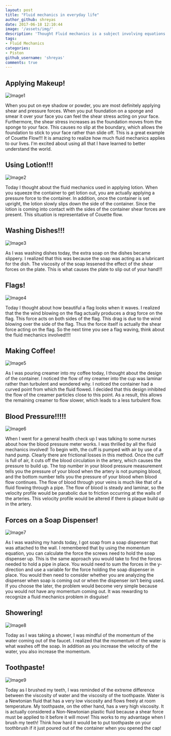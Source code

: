 ```yaml
---
layout: post
title: "Fluid mechanics in everyday life"
author_github: shreyas
date: 2017-06-18 12:10:44
image: '/assets/img/'
description: 'Thought Fluid mechanics is a subject involving equations and complex mathematical formula? Here are some everyday applications which you may not have thought about'
tags:
- Fluid Mechanics
categories:
- Piston
github_username: 'shreyas'
comments: true
---
```

## Applying Makeup!
![Image1](/blog/assets/img/fluid-mech-everyday-life/1.jpg)

When you put on eye shadow or powder, you are most definitely applying shear and pressure forces. When you put foundation on a sponge and smear it over your face you can feel the shear stress acting on your face. Furthermore, the shear stress increases as the foundation moves from the sponge to your face. This causes no slip at the boundary, which allows the foundation to stick to your face rather than slide off. This is a great example of Couette Flow!!! It is amazing to realize how much fluid mechanics applies to our lives. I'm excited about using all that I have learned to better understand the world.

## Using Lotion!!!
![Image2](/blog/assets/img/fluid-mech-everyday-life/2.jpg)

Today I thought about the fluid mechanics used in applying lotion. When you squeeze the container to get lotion out, you are actually applying a pressure force to the container. In addition, once the container is set upright, the lotion slowly slips down the side of the container. Since the lotion is coming into contact with the sides of the container shear forces are present. This situation is representative of Couette flow.

## Washing Dishes!!!
![Image3](/blog/assets/img/fluid-mech-everyday-life/3.jpg)

As I was washing dishes today, the extra soap on the dishes became slippery. I realized that this was because the soap was acting as a lubricant for the dish. The viscosity of the soap lessened the effect of the shear forces on the plate. This is what causes the plate to slip out of your hand!!!

## Flags!
![Image4](/blog/assets/img/fluid-mech-everyday-life/4.jpg)

Today I thought about how beautiful a flag looks when it waves. I realized that the the wind blowing on the flag actually produces a drag force on the flag. This force acts on both sides of the flag. This drag is due to the wind blowing over the side of the flag. Thus the force itself is actually the shear force acting on the flag. So the next time you see a flag waving, think about the fluid mechanics involved!!!!

## Making Coffee!
![Image5](/blog/assets/img/fluid-mech-everyday-life/5.jpg)

As I was pouring creamer into my coffee today, I thought about the design of the container. I noticed the flow of my creamer into the cup was laminar rather than turbulent and wondered why. I noticed the container had a curved point from which the fluid flowed. I decided that this design inhibited the flow of the creamer particles close to this point. As a result, this allows the remaining creamer to flow slower, which leads to a less turbulent flow.

## Blood Pressure!!!!!
![Image6](/blog/assets/img/fluid-mech-everyday-life/6.jpg)

When I went for a general health check up I was talking to some nurses about how the blood pressure meter works. I was thrilled by all the fluid mechanics involved! To begin with, the cuff is pumped with air by use of a hand pump. Clearly there are frictional losses in this method. Once the cuff is full of air, it cuts off the blood circulation in the artery, which causes the pressure to build up. The top number in your blood pressure measurement tells you the pressure of your blood when the artery is not pumping blood, and the bottom number tells you the pressure of your blood when blood flow continues. The flow of blood through your veins is much like that of a fluid flowing through a pipe. The flow of blood is steady and laminar, so the velocity profile would be parabolic due to friction occurring at the walls of the arteries. This velocity profile would be altered if there is plaque build up in the artery.

## Forces on a Soap Dispenser!
![Image7](/blog/assets/img/fluid-mech-everyday-life/7.jpg)

As I was washing my hands today, I got soap from a soap dispenser that was attached to the wall. I remembered that by using the momentum equation, you can calculate the force the screws need to hold the soap dispenser up. This is the same approach you would take to find the forces needed to hold a pipe in place. You would need to sum the forces in the y-direction and use a variable for the force holding the soap dispenser in place. You would then need to consider whether you are analyzing the dispenser when soap is coming out or when the dispenser isn’t being used. If you choose the later, the problem would become very simple because you would not have any momentum coming out. It was rewarding to recognize a fluid mechanics problem in disguise!

## Showering!
![Image8](/blog/assets/img/fluid-mech-everyday-life/8.jpg)

Today as I was taking a shower, I was mindful of the momentum of the water coming out of the faucet. I realized that the momentum of the water is what washes off the soap. In addition as you increase the velocity of the water, you also increase the momentum.

## Toothpaste!
![Image9](/blog/assets/img/fluid-mech-everyday-life/9.jpg)

Today as I brushed my teeth, I was reminded of the extreme difference between the viscosity of water and the viscosity of the toothpaste. Water is a Newtonian fluid that has a very low viscosity and flows freely at room temperature. My toothpaste, on the other hand, has a very high viscosity. It is actually considered a Non-Newtonian plastic fluid because a shear force must be applied to it before it will move! This works to my advantage when I brush my teeth! Think how hard it would be to put toothpaste on your toothbrush if it just poured out of the container when you opened the cap!
